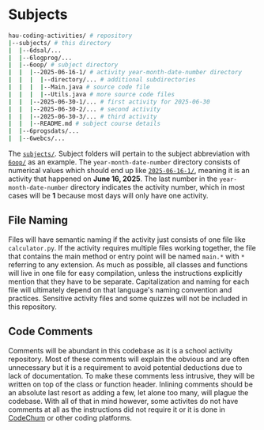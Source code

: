 # Subjects

```bash
hau-coding-activities/ # repository
|--subjects/ # this directory
|  |--6dsal/...
|  |--6logprog/...
|  |--6oop/ # subject directory
|  |  |--2025-06-16-1/ # activity year-month-date-number directory
|  |  |  |--directory/... # additional subdirectories
|  |  |  |--Main.java # source code file
|  |  |  |--Utils.java # more source code files
|  |  |--2025-06-30-1/... # first activity for 2025-06-30
|  |  |--2025-06-30-2/... # second activity
|  |  |--2025-06-30-3/... # third activity
|  |  |--README.md # subject course details
|  |--6progsdats/...
|  |--6webcs/...
```

The [`subjects/`](./subjects/). Subject folders will pertain to the subject abbreviation with [`6oop/`](./year-2/6oop/) as an example. The `year-month-date-number` directory consists of numerical values which should end up like [`2025-06-16-1/`](./year-2/6oop/2025-06-16/), meaning it is an activity that happened on **June 16, 2025**. The last number in the `year-month-date-number` directory indicates the activity number, which in most cases will be **1** because most days will only have one activity.

## File Naming

Files will have semantic naming if the activity just consists of one file like `calculator.py`. If the activity requires multiple files working together, the file that contains the main method or entry point will be named `main.*` with `*` referring to any extension. As much as possible, all classes and functions will live in one file for easy compilation, unless the instructions explicitly mention that they have to be separate. Capitalization and naming for each file will ultimately depend on that language's naming convention and practices. Sensitive activity files and some quizzes will not be included in this repository.

## Code Comments

Comments will be abundant in this codebase as it is a school activity repository. Most of these comments will explain the obvious and are often unnecessary but it is a requirement to avoid potential deductions due to lack of documentation. To make these comments less intrusive, they will be written on top of the class or function header. Inlining comments should be an absolute last resort as adding a few, let alone too many, will plague the codebase. With all of that in mind however, some activites do not have comments at all as the instructions did not require it or it is done in [CodeChum](https://codechum.com/) or other coding platforms.
